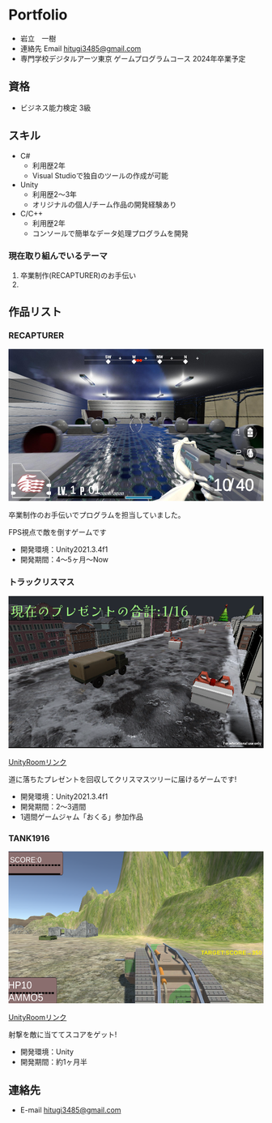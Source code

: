 # Portfolio

- 岩立　一樹
- 連絡先 Email [hitugi3485@gmail.com](hitugi3485@gmail.com)
- 専門学校デジタルアーツ東京 ゲームプログラムコース 2024年卒業予定

## 資格 
- ビジネス能力検定 3級

## スキル
- C#
  - 利用歴2年
  - Visual Studioで独自のツールの作成が可能
- Unity
  - 利用歴2～3年
  - オリジナルの個人/チーム作品の開発経験あり
- C/C++
  - 利用歴2年
  - コンソールで簡単なデータ処理プログラムを開発

### 現在取り組んでいるテーマ
1. 卒業制作(RECAPTURER)のお手伝い
1. 

## 作品リスト

### RECAPTURER
[<img src="images/RC1.jpg" alt="inm" style="height: 300px">](RC1.png)

卒業制作のお手伝いでプログラムを担当していました。

FPS視点で敵を倒すゲームです

- 開発環境：Unity2021.3.4f1
- 開発期間：4～5ヶ月～Now

### トラックリスマス
[<img src="images/Txms.png" alt="inm" style="height: 300px">](Txms.png)

[UnityRoomリンク](https://unityroom.com/games/truchristmas)

道に落ちたプレゼントを回収してクリスマスツリーに届けるゲームです!

- 開発環境：Unity2021.3.4f1
- 開発期間：2～3週間
- 1週間ゲームジャム「おくる」参加作品

### TANK1916
[<img src="images/Tank1.png" alt="inm" style="height: 300px">](TANK916Title.png)

[UnityRoomリンク](https://unityroom.com/games/tank1916)

射撃を敵に当ててスコアをゲット! 

- 開発環境：Unity
- 開発期間：約1ヶ月半

## 連絡先
- E-mail [hitugi3485@gmail.com](hitugi3485@gmail.com)
